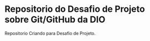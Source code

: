 # Repositorio do Desafio de Projeto sobre Git/GitHub da DIO

Repositorio Criando para Desafio de Projeto.
